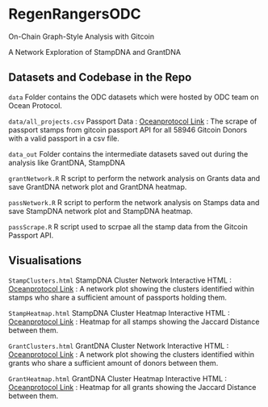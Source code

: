 # RegenRangersODC
On-Chain Graph-Style Analysis with Gitcoin

A Network Exploration of StampDNA and GrantDNA

## Datasets and Codebase in the Repo
`data` Folder contains the ODC datasets which were hosted by ODC team on Ocean Protocol.

`data/all_projects.csv` Passport Data : [Oceanprotocol Link](https://odc.oceanprotocol.com/asset/did:op:7b4a1d9a7bfc234f5d02403d8715217facb237abf71a1e5a325f9e016533ae63) : The scrape of passport stamps from gitcoin passport API for all 58946 Gitcoin Donors with a valid passport in a csv file.

`data_out` Folder contains the intermediate datasets saved out during the analysis like GrantDNA, StampDNA

`grantNetwork.R` R script to perform the network analysis on Grants data and save GrantDNA network plot and GrantDNA heatmap.

`passNetwork.R` R script to perform the network analysis on Stamps data and save StampDNA network plot and StampDNA heatmap.

`passScrape.R` R script used to scrpae all the stamp data from the Gitcoin Passport API.

## Visualisations
`StampClusters.html` StampDNA Cluster Network Interactive HTML : [Oceanprotocol Link](https://odc.oceanprotocol.com/asset/did:op:1bf67860af7fd3091dff12b17b0a6328464b1c5c8a32aa800b2c2e610ff8beb6) : A network plot showing the clusters identified within stamps who share a sufficient amount of passports holding them.

`StampHeatmap.html` StampDNA Cluster Heatmap Interactive HTML : [Oceanprotocol Link](https://odc.oceanprotocol.com/asset/did:op:d5f8758129a82a7f672451e03ffa467462b71049cfb261395efa98fa4a0279dc) : Heatmap for all stamps showing the Jaccard Distance between them.

`GrantClusters.html` GrantDNA Cluster Network Interactive HTML : [Oceanprotocol Link](https://odc.oceanprotocol.com/asset/did:op:bd42523b92fb44c367394eb7ae87a9eaf83ae758526a5e0cd56446449dd525b9) : A network plot showing the clusters identified within grants who share a sufficient amount of donors between them.

`GrantHeatmap.html` GrantDNA Cluster Heatmap Interactive HTML : [Oceanprotocol Link](https://odc.oceanprotocol.com/asset/did:op:20a18bd37220f9dc6fa2a1464e921606844998975d5f2b661c5074e89a6d3ffb) : Heatmap for all grants showing the Jaccard Distance between them.
